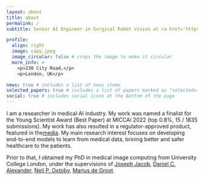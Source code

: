```yaml
---
layout: about
title: about
permalink: /
subtitle: Senior AI Engineer in Surgical Robot Vision at <a href='https://www.medtronic.com/uk-en/index.html'>Medtronic</a>

profile:
  align: right
  image: capy.jpeg
  image_circular: false # crops the image to make it circular
  more_info: >
    <p>230 City Road,</p>
    <p>London, UK</p>

news: true # includes a list of news items
selected_papers: true # includes a list of papers marked as "selected={true}"
social: true # includes social icons at the bottom of the page
---
```


I am a researcher in medical AI industry. My work was named a finalist for the Young Scientist Award (Best Paper) at MICCAI 2022 (top 0.8%, 15 / 1835 submissions). My work has also resulted in a regulator-approved product, featured in the<a href='[https://www.medtronic.com/uk-en/index.html](https://www.olympus-europa.com/company/en/news/press-releases/2024-10-14t10-30-02/olympus-announces-ce-approval-for-three-cloud-based-ai-medical-devices.html)'>media</a>. My main research interest focuses on developing end-to-end models to learn from medical data, brining better and safer healthcare to the patients. 

Prior to that, I obtained my PhD in medical image computing from University College London, under the supervisions of <a href='https://scholar.google.com/citations?user=XCcV5ocAAAAJ&hl=en'>Joseph Jacob</a>, <a href='https://scholar.google.com/citations?user=mH-ZOQEAAAAJ&hl=en'>Daniel C. Alexander</a>, <a href='https://scholar.google.com/citations?user=uWfRPHEAAAAJ&hl=en'>Neil P. Oxtoby</a>, <a href='https://scholar.google.com/citations?user=sZ4UbusAAAAJ&hl=en'>Marius de Groot</a>.


